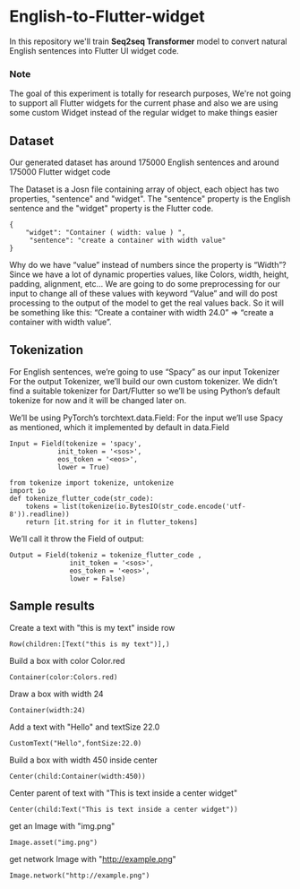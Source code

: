 # English-to-Flutter-widget

In this repository we'll train **Seq2seq Transformer** model to convert natural English sentences into Flutter UI widget code.

### Note
The goal of this experiment is totally for research purposes, We're not going to support all Flutter widgets for the current phase and also we are using some custom Widget instead of the regular widget to make things easier


## Dataset
Our generated dataset has around 175000 English sentences and around 175000 Flutter widget code

The Dataset is a Josn file containing array of object, each object has two properties, "sentence" and "widget".
The "sentence" property is the English sentence
and the "widget" property is the Flutter code.


```
{
    "widget": "Container ( width: value ) ",
     "sentence": "create a container with width value"
}
```

Why do we have “value” instead of numbers since the property is “Width”?
Since we have a lot of dynamic properties values, like Colors, width, height, padding, alignment, etc…
We are going to do some preprocessing for our input to change all of these values with keyword “Value” and will do post processing to the output of the model to get the real values back.
So it will be something like this:
“Create a container with width 24.0” => “create a container with width value”.

## Tokenization

For English sentences, we’re going to use “Spacy” as our input Tokenizer For the output Tokenizer, we’ll build our own custom tokenizer. We didn’t find a suitable tokenizer for Dart/Flutter so we’ll be using Python’s default tokenize for now and it will be changed later on.

We’ll be using PyTorch’s torchtext.data.Field:
For the input we’ll use Spacy as mentioned, which it implemented by default in data.Field

```
Input = Field(tokenize = 'spacy',
            init_token = '<sos>', 
            eos_token = '<eos>', 
            lower = True)
```

```
from tokenize import tokenize, untokenize
import io
def tokenize_flutter_code(str_code):
    tokens = list(tokenize(io.BytesIO(str_code.encode('utf-8')).readline))
    return [it.string for it in flutter_tokens]
```
We’ll call it throw the Field of output:

```
Output = Field(tokeniz = tokenize_flutter_code ,
               init_token = '<sos>',
               eos_token = '<eos>',
               lower = False)
```

## Sample results
Create a text with "this is my text" inside row
```
Row(children:[Text("this is my text")],)
```
Build a box with color Color.red
```
Container(color:Colors.red)
```
Draw a box with width 24
```
Container(width:24)
```
Add a text with "Hello" and textSize 22.0
```
CustomText("Hello",fontSize:22.0)
```
Build a box with width 450 inside center
```
Center(child:Container(width:450))
```
Center parent of text with "This is text inside a center widget"
```
Center(child:Text("This is text inside a center widget"))
```
get an Image with "img.png"
```
Image.asset("img.png")
```
get network Image with "http://example.png"
```
Image.network("http://example.png")
```

